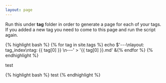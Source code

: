 ```yaml
---
layout: page
---
```


Run this under **tag** folder in order to generate a page for each of your tags. If you added a new tag you need to come to this page and run the script again.

{% highlight bash %}
{% for tag in site.tags %}
echo $'---\nlayout: tag_index\ntag: {{ tag[0] }} \n---' > '{{ tag[0] }}.md' &{% endfor %}
{% endhighlight %}


test

{% highlight bash %}
test
{% endhighlight %}